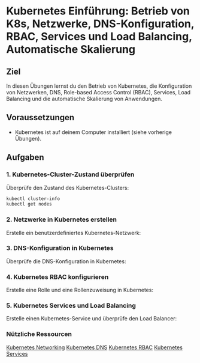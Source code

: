 # Kubernetes Einführung: Betrieb von K8s, Netzwerke, DNS-Konfiguration, RBAC, Services und Load Balancing, Automatische Skalierung

## Ziel
In diesen Übungen lernst du den Betrieb von Kubernetes, die Konfiguration von Netzwerken, DNS, Role-based Access Control (RBAC), Services, Load Balancing und die automatische Skalierung von Anwendungen.

## Voraussetzungen
- Kubernetes ist auf deinem Computer installiert (siehe vorherige Übungen).

## Aufgaben

### 1. Kubernetes-Cluster-Zustand überprüfen
Überprüfe den Zustand des Kubernetes-Clusters:
```bash
kubectl cluster-info
kubectl get nodes
```

### 2. Netzwerke in Kubernetes erstellen
Erstelle ein benutzerdefiniertes Kubernetes-Netzwerk:

### 3. DNS-Konfiguration in Kubernetes
Überprüfe die DNS-Konfiguration in Kubernetes:

### 4. Kubernetes RBAC konfigurieren
Erstelle eine Rolle und eine Rollenzuweisung in Kubernetes:

### 5. Kubernetes Services und Load Balancing
Erstelle einen Kubernetes-Service und überprüfe den Load Balancer:

### Nützliche Ressourcen
[Kubernetes Networking](https://kubernetes.io/docs/concepts/cluster-administration/networking/)
[Kubernetes DNS](https://kubernetes.io/docs/concepts/services-networking/dns-pod-service/)
[Kubernetes RBAC](https://kubernetes.io/docs/reference/access-authn-authz/rbac/)
[Kubernetes Services](https://kubernetes.io/docs/concepts/services-networking/service/)